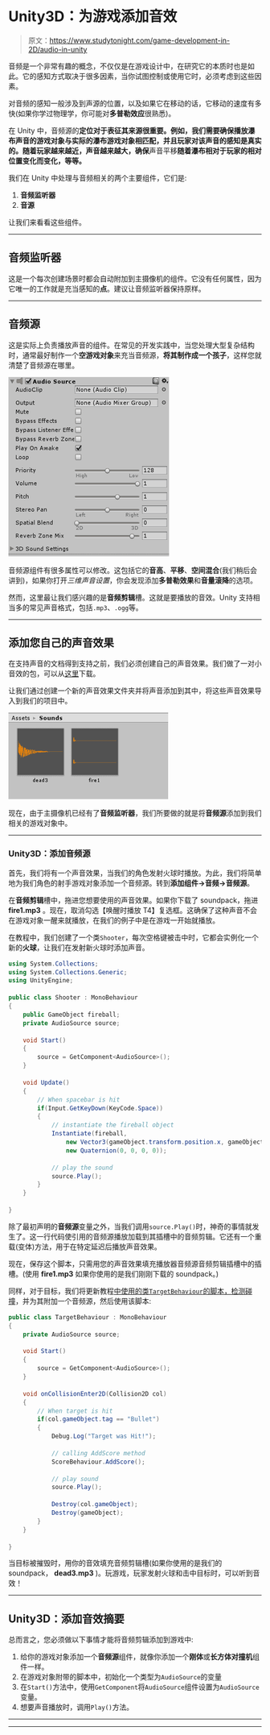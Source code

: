 # Unity3D：为游戏添加音效

> 原文：<https://www.studytonight.com/game-development-in-2D/audio-in-unity>

音频是一个非常有趣的概念，不仅仅是在游戏设计中，在研究它的本质时也是如此。它的感知方式取决于很多因素，当你试图控制或使用它时，必须考虑到这些因素。

对音频的感知一般涉及到声源的位置，以及如果它在移动的话，它移动的速度有多快(如果你学过物理学，你可能对**多普勒效应**很熟悉)。

在 Unity 中，音频源的**定位对于表征其来源很重要。例如，我们需要确保播放瀑布声音的游戏对象与实际的瀑布游戏对象相匹配，并且玩家对该声音的感知是真实的。随着玩家越来越近，声音越来越大，确保**声音平移**随着瀑布相对于玩家的相对位置变化而变化，等等。**

我们在 Unity 中处理与音频相关的两个主要组件，它们是:

1.  **音频监听器**
2.  **音源**

让我们来看看这些组件。

* * *

## 音频监听器

这是一个每次创建场景时都会自动附加到主摄像机的组件。它没有任何属性，因为它唯一的工作就是充当感知的**点**。建议让音频监听器保持原样。

* * *

## 音频源

这是实际上负责播放声音的组件。在常见的开发实践中，当您处理大型复杂结构时，通常最好制作一个**空游戏对象**来充当音频源，**将其制作成一个孩子**，这样您就清楚了音频源在哪里。

![Creating audio source as an invisible gameObject](img/654adedbfa1501efedbeffa13e4a84ff.png)

音频源组件有很多属性可以修改。这包括它的**音高**、**平移**、**空间混合**(我们稍后会讲到)，如果你打开*三维声音设置*，你会发现添加**多普勒效果**和**音量滚降**的选项。

然而，这里最让我们感兴趣的是**音频剪辑**槽。这就是要播放的音效。Unity 支持相当多的常见声音格式，包括`.mp3`、`.ogg`等。

* * *

## 添加您自己的声音效果

在支持声音的文档得到支持之前，我们必须创建自己的声音效果。我们做了一对小音效的包，可以从[这里](https://dl.dropbox.com/s/byx0rbg7fg0wj4h/SavisTutorial.zip?dl=0)下载。

让我们通过创建一个新的声音效果文件夹并将声音添加到其中，将这些声音效果导入到我们的项目中。

![Adding sound clips in Unity](img/3b4b3255e0384ce10f45bbb71af52cea.png)

现在，由于主摄像机已经有了**音频监听器**，我们所要做的就是将**音频源**添加到我们相关的游戏对象中。

* * *

### Unity3D：添加音频源

首先，我们将有一个声音效果，当我们的角色发射火球时播放。为此，我们将简单地为我们角色的射手游戏对象添加一个音频源。转到**添加组件→音频→音频源**。

在**音频剪辑**槽中，拖进您想要使用的声音效果。如果你下载了 soundpack，拖进 **fire1.mp3** 。现在，取消勾选【唤醒时播放 T4】复选框。这确保了这种声音不会在游戏对象一醒来就播放，在我们的例子中是在游戏一开始就播放。

在教程中，我们创建了一个类`Shooter`，每次空格键被击中时，它都会实例化一个新的**火球**，让我们在发射新火球时添加声音。

```cs
using System.Collections;
using System.Collections.Generic;
using UnityEngine;

public class Shooter : MonoBehaviour
{
    public GameObject fireball;
    private AudioSource source;

    void Start()
    {
        source = GetComponent<AudioSource>();
    }

    void Update() 
    {
        // When spacebar is hit
        if(Input.GetKeyDown(KeyCode.Space))
        {
            // instantiate the fireball object
            Instantiate(fireball,
                new Vector3(gameObject.transform.position.x, gameObject.transform.position.y, 0),
                new Quaternion(0, 0, 0, 0));

            // play the sound
            source.Play();
        }
    }

}
```

除了最初声明的**音频源**变量之外，当我们调用`source.Play()`时，神奇的事情就发生了。这一行代码使引用的音频源播放加载到其插槽中的音频剪辑。它还有一个重载(变体)方法，用于在特定延迟后播放声音效果。

现在，保存这个脚本，只需用您的声音效果填充播放器音频源音频剪辑插槽中的插槽。(使用 **fire1.mp3** 如果你使用的是我们刚刚下载的 soundpack。)

同样，对于目标，我们将更新教程[中使用的类`TargetBehaviour`的脚本，检测碰撞](detecting-collisions)，并为其附加一个音频源，然后使用该脚本:

```cs
public class TargetBehaviour : MonoBehaviour
{
    private AudioSource source;

    void Start()
    {
        source = GetComponent<AudioSource>();
    }

    void onCollisionEnter2D(Collision2D col) 
    {
        // When target is hit
        if(col.gameObject.tag == "Bullet")
        {
            Debug.Log("Target was Hit!");

            // calling AddScore method
            ScoreBehaviour.AddScore();

            // play sound
            source.Play();

            Destroy(col.gameObject);
            Destroy(gameObject);
        }
    }

}
```

当目标被摧毁时，用你的音效填充音频剪辑槽(如果你使用的是我们的 soundpack， **dead3.mp3** )。玩游戏，玩家发射火球和击中目标时，可以听到音效！

* * *

## Unity3D：添加音效摘要

总而言之，您必须做以下事情才能将音频剪辑添加到游戏中:

1.  给你的游戏对象添加一个**音频源**组件，就像你添加一个**刚体**或**长方体对撞机**组件一样。
2.  在游戏对象附带的脚本中，初始化一个类型为`AudioSource`的变量
3.  在`Start()`方法中，使用`GetComponent`将`AudioSource`组件设置为`AudioSource`变量。
4.  想要声音播放时，调用`Play()`方法。

* * *

* * *